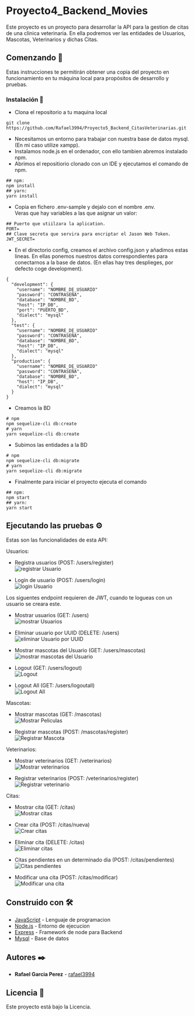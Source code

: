 # Proyecto4_Backend_Movies

Este proyecto es un proyecto para desarrollar la API para la gestion de citas de una clinica veterinaria. En ella podremos ver las entidades de Usuarios, Mascotas, Veterinarios y dichas Citas.

## Comenzando 🚀

Estas instrucciones te permitirán obtener una copia del proyecto en funcionamiento en tu máquina local para propósitos de desarrollo y pruebas.

### Instalación 🔧

* Clona el repositorio a tu maquina local
```
git clone https://github.com/Rafael3994/Proyecto5_Backend_CitasVeterinarias.git
```
* Necesitamos un entorno para trabajar con nuestra base de datos mysql. (En mi caso utilize xampp).
* Instalamos node.js en el ordenador, con ello tambien abremos instalado npm.
* Abrimos el repositiorio clonado con un IDE y ejecutamos el comando de npm.
```
## npm:
npm install 
## yarn:
yarn install
```
* Copia en fichero .env-sample y dejalo con el nombre .env.<br>
Veras que hay variables a las que asignar un valor:
```
## Puerto que utiilzara la aplication.
PORT=
## Clave secreta que servira para encriptar el Jason Web Token.
JWT_SECRET=
```
* En el directorio config, creamos el archivo config.json y añadimos estas lineas.
En ellas ponemos nuestros datos correspondientes para conectarnos a la base de datos.
(En ellas hay tres desplieges, por defecto coge development).
```
{
  "development": {
    "username": "NOMBRE_DE_USUARIO"
    "password": "CONTRASEÑA",
    "database": "NOMBRE_BD",
    "host": "IP_DB",
    "port": "PUERTO_BD",
    "dialect": "mysql"
  },
  "test": {
    "username": "NOMBRE_DE_USUARIO"
    "password": "CONTRASEÑA",
    "database": "NOMBRE_BD",
    "host": "IP_DB",
    "dialect": "mysql"
  },
  "production": {
    "username": "NOMBRE_DE_USUARIO"
    "password": "CONTRASEÑA",
    "database": "NOMBRE_BD",
    "host": "IP_DB",
    "dialect": "mysql"
  }
}
```
* Creamos la BD
```
# npm
npm sequelize-cli db:create
# yarn
yarn sequelize-cli db:create
```
* Subimos las entidades a la BD
```
# npm
npm sequelize-cli db:migrate
# yarn
yarn sequelize-cli db:migrate
```
* Finalmente para iniciar el proyecto ejecuta el comando
```
## npm:
npm start
## yarn:
yarn start
```


## Ejecutando las pruebas ⚙️

Estas son las funcionalidades de esta API:

Usuarios:

* Registra usuarios (POST: /users/register)<br>
![registrar Usuario](./public/images/readme/userRegister.JPG)

* Login de usuario (POST: /users/login)<br>
![login Usuario](./public/images/readme/loginUser.JPG)

Los siguentes endpoint requieren de JWT, cuando te logueas con un usuario se creara este.

* Mostrar usuarios (GET: /users) <br>
![mostrar Usuarios](./public/images/readme/getUsers.JPG)

* Eliminar usuario por UUID (DELETE: /users) <br>
![eliminar Usuario por UUID](./public/images/readme/deleteUser.JPG)

* Mostrar mascotas del Usuario (GET: /users/mascotas) <br>
![mostrar mascotas del Usuario](./public/images/readme/getMascotasUser.JPG)

* Logout (GET: /users/logout) <br>
![Logout](./public/images/readme/logout.JPG)

* Logout All (GET: /users/logoutall) <br>
![Logout All](./public/images/readme/logoutAll.JPG)

Mascotas:

* Mostrar mascotas (GET: /mascotas) <br>
![Mostrar Peliculas](./public/images/readme/getMascotas.JPG)

* Registrar mascotas (POST: /mascotas/register) <br>
![Registrar Mascota](./public/images/readme/registerMascota.JPG)

Veterinarios:

* Mostrar veterinarios (GET: /veterinarios) <br>
![Mostrar veterinarios](public/images/readme/getVeterinarios.JPG)

* Registrar veterinarios (POST: /veterinarios/register) <br>
![Registrar veterinario](public/images/readme/registerVeterinario.JPG)

Citas:

* Mostrar cita (GET: /citas) <br>
![Mostrar citas](public/images/readme/getCitas.JPG)

* Crear cita (POST: /citas/nueva) <br>
![Crear citas](public/images/readme/crearCita.JPG)

* Eliminar cita (DELETE: /citas) <br>
![Eliminar citas](public/images/readme/eliminarCita.JPG)

* Citas pendientes en un determinado dia (POST: /citas/pendientes) <br>
![Citas pendientes](public/images/readme/citasPendientes.JPG)

* Modificar una cita (POST: /citas/modificar) <br>
![Modificar una cita](public/images/readme/modificarCita.JPG)


## Construido con 🛠️

* [JavaScript](https://www.javascript.com/) - Lenguaje de programacion
* [Node.js](https://nodejs.org/es/) - Entorno de ejecucion
* [Express](https://expressjs.com/es/) - Framework de node para Backend
* [Mysql](https://www.mysql.com) - Base de datos

## Autores ✒️

* **Rafael Garcia Perez** - [rafael3994](https://github.com/Rafael3994)

## Licencia 📄

Este proyecto está bajo la Licencia.
